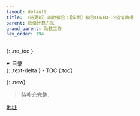 ```yaml
---
layout: default
title: （待更新）函数拟合：【实例】拟合COVID-19疫情数据
parent: 数值计算方法
grand_parent: 助教工作
nav_order: 194
---
```


{: .no_toc }

<details open markdown="block">
  <summary>
    目录
  </summary>
  {: .text-delta }
- TOC
{:toc}
</details>

{: .new}
> 待补充完整. 

[地址](https://zhuanlan.zhihu.com/p/111701458)